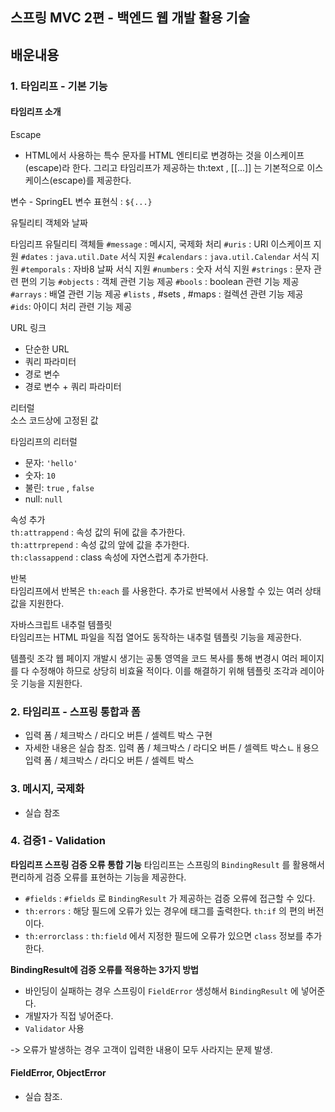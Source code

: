 ## 스프링 MVC 2편 - 백엔드 웹 개발 활용 기술

## 배운내용
### 1. 타임리프 - 기본 기능
#### 타임리프 소개
Escape
- HTML에서 사용하는 특수 문자를 HTML 엔티티로 변경하는 것을 이스케이프(escape)라 한다. 그리고 타임리프가 제공하는 th:text , [[...]] 는 기본적으로 이스케이스(escape)를 제공한다.
  
변수 - SpringEL
변수 표현식 : `${...}`

유틸리티 객체와 날짜

타임리프 유틸리티 객체들
`#message` : 메시지, 국제화 처리
`#uris` : URI 이스케이프 지원
`#dates` : `java.util.Date` 서식 지원 
`#calendars` : `java.util.Calendar` 서식 지원 
`#temporals` : 자바8 날짜 서식 지원
`#numbers` : 숫자 서식 지원
`#strings` : 문자 관련 편의 기능
`#objects` : 객체 관련 기능 제공
`#bools` : boolean 관련 기능 제공
`#arrays` : 배열 관련 기능 제공
`#lists` , #sets , #maps : 컬렉션 관련 기능 제공 
`#ids`: 아이디 처리 관련 기능 제공

URL 링크
- 단순한 URL
- 쿼리 파라미터
- 경로 변수
- 경로 변수 + 쿼리 파라미터

리터럴  
소스 코드상에 고정된 값

타임리프의 리터럴
- 문자: `'hello'`
- 숫자: `10`
- 불린: `true` , `false `
- null: `null`

속성 추가  
`th:attrappend` : 속성 값의 뒤에 값을 추가한다.  
`th:attrprepend` : 속성 값의 앞에 값을 추가한다.  
`th:classappend` : class 속성에 자연스럽게 추가한다.  

반복  
타임리프에서 반복은 `th:each` 를 사용한다. 추가로 반복에서 사용할 수 있는 여러 상태 값을 지원한다.

자바스크립트 내추럴 템플릿  
타임리프는 HTML 파일을 직접 열어도 동작하는 내추럴 템플릿 기능을 제공한다.

템플릿 조각
웹 페이지 개발시 생기는 공통 영역을 코드 복사를 통해 변경시 여러 페이지를 다 수정해야 하므로 상당히 비효율 적이다. 이를 해결하기 위해 템플릿 조각과 레이아웃 기능을 지원한다.

### 2. 타임리프 - 스프링 통합과 폼
- 입력 폼 / 체크박스 / 라디오 버튼 / 셀렉트 박스 구현
- 자세한 내용은 실습 참조.
입력 폼 / 체크박스 / 라디오 버튼 / 셀렉트 박스ㄴㅐ용으
입력 폼 / 체크박스 / 라디오 버튼 / 셀렉트 박스

### 3. 메시지, 국제화
- 실습 참조

### 4. 검증1 - Validation

**타임리프 스프링 검증 오류 통합 기능**
타임리프는 스프링의 `BindingResult` 를 활용해서 편리하게 검증 오류를 표현하는 기능을 제공한다. 
- `#fields` : `#fields` 로 `BindingResult` 가 제공하는 검증 오류에 접근할 수 있다.
- `th:errors` : 해당 필드에 오류가 있는 경우에 태그를 출력한다. `th:if` 의 편의 버전이다. 
- `th:errorclass` : `th:field` 에서 지정한 필드에 오류가 있으면 `class` 정보를 추가한다.

**BindingResult에 검증 오류를 적용하는 3가지 방법**
- 바인딩이 실패하는 경우 스프링이 `FieldError` 생성해서 `BindingResult` 에 넣어준다.
- 개발자가 직접 넣어준다.
- `Validator` 사용

-> 오류가 발생하는 경우 고객이 입력한 내용이 모두 사라지는 문제 발생.

#### FieldError, ObjectError
- 실습 참조.